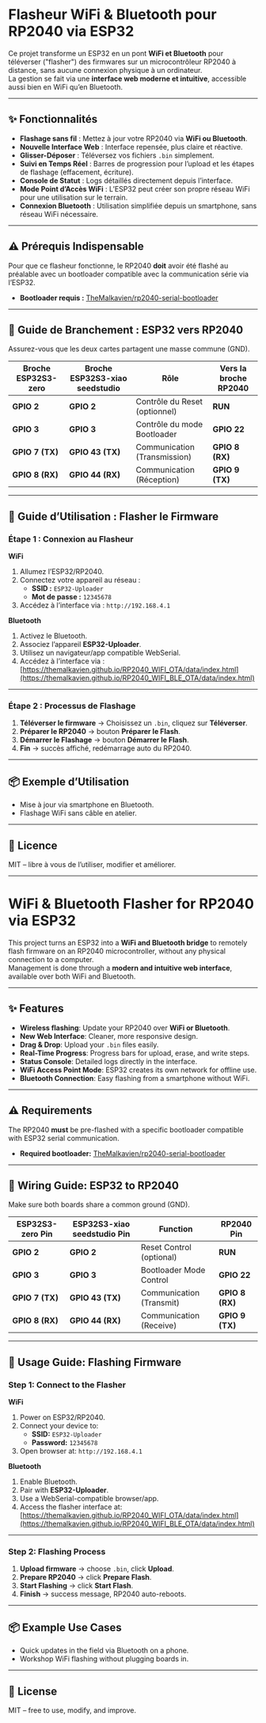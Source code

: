 # Flasheur WiFi & Bluetooth pour RP2040 via ESP32

Ce projet transforme un ESP32 en un pont **WiFi et Bluetooth** pour téléverser ("flasher") des firmwares sur un microcontrôleur RP2040 à distance, sans aucune connexion physique à un ordinateur.  
La gestion se fait via une **interface web moderne et intuitive**, accessible aussi bien en WiFi qu’en Bluetooth.

---

## ✨ Fonctionnalités

* **Flashage sans fil** : Mettez à jour votre RP2040 via **WiFi ou Bluetooth**.  
* **Nouvelle Interface Web** : Interface repensée, plus claire et réactive.  
* **Glisser-Déposer** : Téléversez vos fichiers `.bin` simplement.  
* **Suivi en Temps Réel** : Barres de progression pour l’upload et les étapes de flashage (effacement, écriture).  
* **Console de Statut** : Logs détaillés directement depuis l’interface.  
* **Mode Point d’Accès WiFi** : L’ESP32 peut créer son propre réseau WiFi pour une utilisation sur le terrain.  
* **Connexion Bluetooth** : Utilisation simplifiée depuis un smartphone, sans réseau WiFi nécessaire.  

---

## ⚠️ Prérequis Indispensable

Pour que ce flasheur fonctionne, le RP2040 **doit** avoir été flashé au préalable avec un bootloader compatible avec la communication série via l’ESP32.  

* **Bootloader requis :** [TheMalkavien/rp2040-serial-bootloader](https://github.com/TheMalkavien/rp2040-serial-bootloader)  

---

## 🔌 Guide de Branchement : ESP32 vers RP2040

Assurez-vous que les deux cartes partagent une masse commune (GND).

| Broche ESP32S3-zero | Broche ESP32S3-xiao seedstudio | Rôle                          | Vers la broche RP2040 |
|---------------------|--------------------------------|-------------------------------|------------------------|
| **GPIO 2**          | **GPIO 2**                     | Contrôle du Reset (optionnel) | **RUN**              |
| **GPIO 3**          | **GPIO 3**                     | Contrôle du mode Bootloader   | **GPIO 22**            |
| **GPIO 7 (TX)**     | **GPIO 43 (TX)**               | Communication (Transmission)  | **GPIO 8 (RX)**        |
| **GPIO 8 (RX)**     | **GPIO 44 (RX)**               | Communication (Réception)     | **GPIO 9 (TX)**        |

---

## 🚀 Guide d’Utilisation : Flasher le Firmware

### Étape 1 : Connexion au Flasheur

**WiFi**  
1. Allumez l’ESP32/RP2040.  
2. Connectez votre appareil au réseau :  
   * **SSID :** `ESP32-Uploader`  
   * **Mot de passe :** `12345678`  
3. Accédez à l’interface via : `http://192.168.4.1`  

**Bluetooth**  
1. Activez le Bluetooth.  
2. Associez l’appareil **ESP32-Uploader**.  
3. Utilisez un navigateur/app compatible WebSerial.  
4. Accédez à l’interface via : [https://themalkavien.github.io/RP2040_WIFI_OTA/data/index.html](https://themalkavien.github.io/RP2040_WIFI_BLE_OTA/data/index.html)

---

### Étape 2 : Processus de Flashage

1. **Téléverser le firmware** → Choisissez un `.bin`, cliquez sur **Téléverser**.  
2. **Préparer le RP2040** → bouton **Préparer le Flash**.  
3. **Démarrer le Flashage** → bouton **Démarrer le Flash**.  
4. **Fin** → succès affiché, redémarrage auto du RP2040.  

---

## 📦 Exemple d’Utilisation

- Mise à jour via smartphone en Bluetooth.  
- Flashage WiFi sans câble en atelier.  

---

## 📜 Licence

MIT – libre à vous de l’utiliser, modifier et améliorer.

---

# WiFi & Bluetooth Flasher for RP2040 via ESP32

This project turns an ESP32 into a **WiFi and Bluetooth bridge** to remotely flash firmware on an RP2040 microcontroller, without any physical connection to a computer.  
Management is done through a **modern and intuitive web interface**, available over both WiFi and Bluetooth.

---

## ✨ Features

* **Wireless flashing**: Update your RP2040 over **WiFi or Bluetooth**.  
* **New Web Interface**: Cleaner, more responsive design.  
* **Drag & Drop**: Upload your `.bin` files easily.  
* **Real-Time Progress**: Progress bars for upload, erase, and write steps.  
* **Status Console**: Detailed logs directly in the interface.  
* **WiFi Access Point Mode**: ESP32 creates its own network for offline use.  
* **Bluetooth Connection**: Easy flashing from a smartphone without WiFi.  

---

## ⚠️ Requirements

The RP2040 **must** be pre-flashed with a specific bootloader compatible with ESP32 serial communication.  

* **Required bootloader:** [TheMalkavien/rp2040-serial-bootloader](https://github.com/TheMalkavien/rp2040-serial-bootloader)  

---

## 🔌 Wiring Guide: ESP32 to RP2040

Make sure both boards share a common ground (GND).

| ESP32S3-zero Pin    | ESP32S3-xiao seedstudio Pin | Function                     | RP2040 Pin |
|---------------------|-----------------------------|------------------------------|------------|
| **GPIO 2**          | **GPIO 2**                  | Reset Control (optional)     | **RUN**  |
| **GPIO 3**          | **GPIO 3**                  | Bootloader Mode Control      | **GPIO 22**|
| **GPIO 7 (TX)**     | **GPIO 43 (TX)**            | Communication (Transmit)     | **GPIO 8 (RX)** |
| **GPIO 8 (RX)**     | **GPIO 44 (RX)**            | Communication (Receive)      | **GPIO 9 (TX)** |

---

## 🚀 Usage Guide: Flashing Firmware

### Step 1: Connect to the Flasher

**WiFi**  
1. Power on ESP32/RP2040.  
2. Connect your device to:  
   * **SSID:** `ESP32-Uploader`  
   * **Password:** `12345678`  
3. Open browser at: `http://192.168.4.1`  

**Bluetooth**  
1. Enable Bluetooth.  
2. Pair with **ESP32-Uploader**.  
3. Use a WebSerial-compatible browser/app.  
4. Access the flasher interface at: [https://themalkavien.github.io/RP2040_WIFI_OTA/data/index.html](https://themalkavien.github.io/RP2040_WIFI_BLE_OTA/data/index.html)

---

### Step 2: Flashing Process

1. **Upload firmware** → choose `.bin`, click **Upload**.  
2. **Prepare RP2040** → click **Prepare Flash**.  
3. **Start Flashing** → click **Start Flash**.  
4. **Finish** → success message, RP2040 auto-reboots.  

---

## 📦 Example Use Cases

- Quick updates in the field via Bluetooth on a phone.  
- Workshop WiFi flashing without plugging boards in.  

---

## 📜 License

MIT – free to use, modify, and improve.
